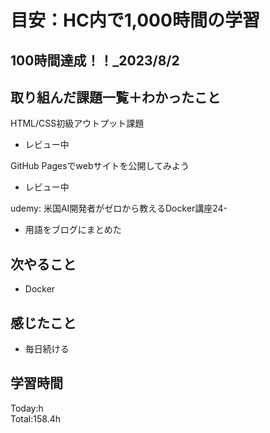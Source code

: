 # 目安：HC内で1,000時間の学習
## 100時間達成！！_2023/8/2
## 取り組んだ課題一覧＋わかったこと
HTML/CSS初級アウトプット課題
- レビュー中

GitHub Pagesでwebサイトを公開してみよう
- レビュー中

udemy: 米国AI開発者がゼロから教えるDocker講座24-
- 用語をブログにまとめた

## 次やること
- Docker
## 感じたこと
- 毎日続ける
## 学習時間
Today:h<br>
Total:158.4h
